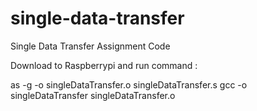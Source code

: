 # single-data-transfer
Single Data Transfer Assignment Code

Download to Raspberrypi and run command :

as -g -o singleDataTransfer.o singleDataTransfer.s
gcc -o singleDataTransfer singleDataTransfer.o
